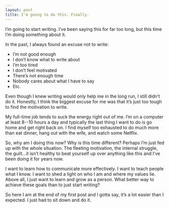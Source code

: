 ```yaml
---
layout: post
title: I'm going to do this. Finally.
---
```


I’m going to start writing. I’ve been saying this for far too long, but this time I’m doing something about it.

In the past, I always found an excuse not to write:

- I’m not good enough
- I don’t know what to write about
- I’m too tired
- I don’t feel motivated
- There’s not enough time
- Nobody cares about what I have to say
- Etc.

Even though I knew writing would only help me in the long run, I still didn’t do it. Honestly, I think the biggest excuse for me was that it’s just too tough to find the motivation to write.

My full-time job tends to suck the energy right out of me. I’m on a computer at least 8--10 hours a day and typically the last thing I want to do is go home and get right back on. I find myself too exhausted to do much more than eat dinner, hang out with the wife, and watch some Netflix.

So, why am I doing this now? Why is this time different? Perhaps I’m just fed up with the whole situation. The fleeting motivation, the internal struggle, the guilt...it isn’t healthy to beat yourself up over anything like this and I’ve been doing it for years now.

I want to learn how to communicate more effectively. I want to teach people what I know. I want to shed a light on who I am and where my values lie. Above all, I just want to learn and grow as a person. What better way to achieve these goals than to just start writing?

So here I am at the end of my first post and I gotta say, it’s a lot easier than I expected. I just had to sit down and do it.
